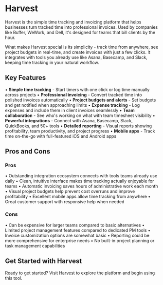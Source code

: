 # Harvest

Harvest is the simple time tracking and invoicing platform that helps businesses turn tracked time into professional invoices. Used by companies like Buffer, WeWork, and Dell, it's designed for teams that bill clients by the hour.

What makes Harvest special is its simplicity - track time from anywhere, see project budgets in real-time, and create invoices with just a few clicks. It integrates with tools you already use like Asana, Basecamp, and Slack, keeping time tracking in your natural workflow.

## Key Features

• **Simple time tracking** - Start timers with one click or log time manually across projects
• **Professional invoicing** - Convert tracked time into polished invoices automatically
• **Project budgets and alerts** - Set budgets and get notified when approaching limits
• **Expense tracking** - Log expenses and include them in client invoices seamlessly
• **Team collaboration** - See who's working on what with team timesheet visibility
• **Powerful integrations** - Connect with Asana, Basecamp, Slack, QuickBooks, and 50+ tools
• **Detailed reporting** - Visual reports showing profitability, team productivity, and project progress
• **Mobile apps** - Track time on-the-go with full-featured iOS and Android apps

## Pros and Cons

### Pros
• Outstanding integration ecosystem connects with tools teams already use daily
• Clean, intuitive interface makes time tracking actually enjoyable for teams
• Automatic invoicing saves hours of administrative work each month
• Visual project budgets help prevent cost overruns and improve profitability
• Excellent mobile apps allow time tracking from anywhere
• Great customer support with responsive help when needed

### Cons
• Can be expensive for larger teams compared to basic alternatives
• Limited project management features compared to dedicated PM tools
• Invoice customization options are somewhat basic
• Reporting could be more comprehensive for enterprise needs
• No built-in project planning or task management capabilities

## Get Started with Harvest

Ready to get started? Visit [Harvest](https://www.getharvest.com) to explore the platform and begin using this tool.